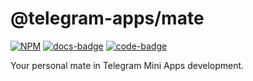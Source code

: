 # @telegram-apps/mate

[code-badge]: https://img.shields.io/badge/source-black?logo=github

[docs-badge]: https://img.shields.io/badge/documentation-blue?logo=gitbook&logoColor=white

[code-link]: https://github.com/Telegram-Mini-Apps/telegram-apps/tree/master/packages/mate

[docs-link]: https://docs.telegram-mini-apps.com/packages/telegram-apps-mate

[npm-link]: https://npmjs.com/package/@telegram-apps/mate

[npm-badge]: https://img.shields.io/npm/v/@telegram-apps/mate?logo=npm

[![NPM][npm-badge]][npm-link]
[![docs-badge]][docs-link]
[![code-badge]][code-link]

Your personal mate in Telegram Mini Apps development.

[//]: # (## Usage)

[//]: # ()
[//]: # (To run the tool, use one of the following scripts depending on your package manager.)

[//]: # ()
[//]: # (```bash)

[//]: # (# npm)

[//]: # (npx @telegram-apps/mate)

[//]: # ()
[//]: # (# yarn)

[//]: # (yarn create @telegram-apps/mini-app)

[//]: # ()
[//]: # (# pnpm)

[//]: # (pnpm dlx @telegram-apps/mate)

[//]: # (```)

[//]: # ()
[//]: # (The tool will launch the project initialization process, prompting you with questions related to the)

[//]: # (required technologies for your project and ultimately creating your project using some well-known)

[//]: # (templates.)